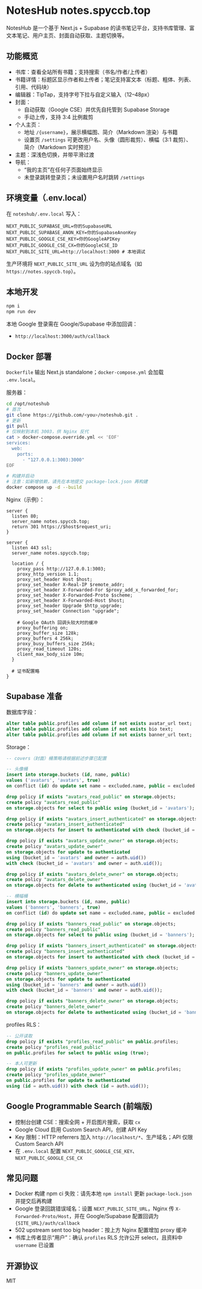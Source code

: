 # NotesHub notes.spyccb.top

NotesHub 是一个基于 Next.js + Supabase 的读书笔记平台，支持书库管理、富文本笔记、用户主页、封面自动获取、主题切换等。

## 功能概览
- 书库：查看全站所有书籍；支持搜索（书名/作者/上传者）
- 书籍详情：标题区显示作者和上传者；笔记支持富文本（标题、粗体、列表、引用、代码块）
- 编辑器：TipTap，支持字号下拉与自定义输入（12–48px）
- 封面：
  - 自动获取（Google CSE）并优先自托管到 Supabase Storage
  - 手动上传，支持 3:4 比例裁剪
- 个人主页：
  - 地址 `/{username}`，展示横幅图、简介（Markdown 渲染）与书籍
  - 设置页 `/settings` 可更改用户名、头像（圆形裁剪）、横幅（3:1 裁剪）、简介（Markdown 实时预览）
- 主题：深浅色切换，并带平滑过渡
- 导航：
  - “我的主页”在任何子页面始终显示
  - 未登录跳转登录页；未设置用户名时跳转 `/settings`

## 环境变量（.env.local）
在 `noteshub/.env.local` 写入：
```env
NEXT_PUBLIC_SUPABASE_URL=你的SupabaseURL
NEXT_PUBLIC_SUPABASE_ANON_KEY=你的SupabaseAnonKey
NEXT_PUBLIC_GOOGLE_CSE_KEY=你的GoogleAPIKey
NEXT_PUBLIC_GOOGLE_CSE_CX=你的GoogleCSE_ID
NEXT_PUBLIC_SITE_URL=http://localhost:3000 # 本地调试
```
生产环境将 `NEXT_PUBLIC_SITE_URL` 设为你的站点域名（如 `https://notes.spyccb.top`）。

## 本地开发
```bash
npm i
npm run dev
```
本地 Google 登录需在 Google/Supabase 中添加回调：
- `http://localhost:3000/auth/callback`

## Docker 部署
`Dockerfile` 输出 Next.js standalone；`docker-compose.yml` 会加载 `.env.local`。

服务器：
```bash
cd /opt/noteshub
# 首次
git clone https://github.com/<you>/noteshub.git .
# 更新
git pull
# 仅映射到本机 3003，供 Nginx 反代
cat > docker-compose.override.yml << 'EOF'
services:
  web:
    ports:
      - "127.0.0.1:3003:3000"
EOF

# 构建并启动
# 注意：如新增依赖，请先在本地提交 package-lock.json 再构建
docker compose up -d --build
```

Nginx（示例）：
```nginx
server {
  listen 80;
  server_name notes.spyccb.top;
  return 301 https://$host$request_uri;
}

server {
  listen 443 ssl;
  server_name notes.spyccb.top;

  location / {
    proxy_pass http://127.0.0.1:3003;
    proxy_http_version 1.1;
    proxy_set_header Host $host;
    proxy_set_header X-Real-IP $remote_addr;
    proxy_set_header X-Forwarded-For $proxy_add_x_forwarded_for;
    proxy_set_header X-Forwarded-Proto $scheme;
    proxy_set_header X-Forwarded-Host $host;
    proxy_set_header Upgrade $http_upgrade;
    proxy_set_header Connection "upgrade";

    # Google OAuth 回调头较大时的缓冲
    proxy_buffering on;
    proxy_buffer_size 128k;
    proxy_buffers 4 256k;
    proxy_busy_buffers_size 256k;
    proxy_read_timeout 120s;
    client_max_body_size 10m;
  }

  # 证书配置略
}
```

## Supabase 准备
数据库字段：
```sql
alter table public.profiles add column if not exists avatar_url text;
alter table public.profiles add column if not exists bio text;
alter table public.profiles add column if not exists banner_url text;
```

Storage：
```sql
-- covers（封面）桶策略请根据前述步骤已配置

-- 头像桶
insert into storage.buckets (id, name, public)
values ('avatars', 'avatars', true)
on conflict (id) do update set name = excluded.name, public = excluded.public;

drop policy if exists "avatars_read_public" on storage.objects;
create policy "avatars_read_public"
on storage.objects for select to public using (bucket_id = 'avatars');

drop policy if exists "avatars_insert_authenticated" on storage.objects;
create policy "avatars_insert_authenticated"
on storage.objects for insert to authenticated with check (bucket_id = 'avatars');

drop policy if exists "avatars_update_owner" on storage.objects;
create policy "avatars_update_owner"
on storage.objects for update to authenticated
using (bucket_id = 'avatars' and owner = auth.uid())
with check (bucket_id = 'avatars' and owner = auth.uid());

drop policy if exists "avatars_delete_owner" on storage.objects;
create policy "avatars_delete_owner"
on storage.objects for delete to authenticated using (bucket_id = 'avatars' and owner = auth.uid());

-- 横幅桶
insert into storage.buckets (id, name, public)
values ('banners', 'banners', true)
on conflict (id) do update set name = excluded.name, public = excluded.public;

drop policy if exists "banners_read_public" on storage.objects;
create policy "banners_read_public"
on storage.objects for select to public using (bucket_id = 'banners');

drop policy if exists "banners_insert_authenticated" on storage.objects;
create policy "banners_insert_authenticated"
on storage.objects for insert to authenticated with check (bucket_id = 'banners');

drop policy if exists "banners_update_owner" on storage.objects;
create policy "banners_update_owner"
on storage.objects for update to authenticated
using (bucket_id = 'banners' and owner = auth.uid())
with check (bucket_id = 'banners' and owner = auth.uid());

drop policy if exists "banners_delete_owner" on storage.objects;
create policy "banners_delete_owner"
on storage.objects for delete to authenticated using (bucket_id = 'banners' and owner = auth.uid());
```

profiles RLS：
```sql
-- 公开读取
drop policy if exists "profiles_read_public" on public.profiles;
create policy "profiles_read_public"
on public.profiles for select to public using (true);

-- 本人可更新
drop policy if exists "profiles_update_owner" on public.profiles;
create policy "profiles_update_owner"
on public.profiles for update to authenticated
using (id = auth.uid()) with check (id = auth.uid());
```

## Google Programmable Search (前端版)
- 控制台创建 CSE：搜索全网 + 开启图片搜索，获取 `cx`
- Google Cloud 启用 Custom Search API，创建 API Key
- Key 限制：HTTP referrers 加入 `http://localhost/*`、生产域名；API 仅限 Custom Search API
- 在 `.env.local` 配置 `NEXT_PUBLIC_GOOGLE_CSE_KEY`、`NEXT_PUBLIC_GOOGLE_CSE_CX`

## 常见问题
- Docker 构建 npm ci 失败：请先本地 `npm install` 更新 `package-lock.json` 并提交后再构建
- Google 登录回跳错误域名：设置 `NEXT_PUBLIC_SITE_URL`，Nginx 传 `X-Forwarded-Proto/Host`，并在 Google/Supabase 配置回调为 `{SITE_URL}/auth/callback`
- 502 upstream sent too big header：按上方 Nginx 配置增加 proxy 缓冲
- 书库上传者显示“用户”：确认 `profiles` RLS 允许公开 select，且资料中 `username` 已设置

## 开源协议
MIT
